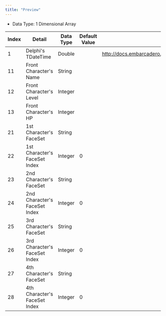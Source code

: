 ```yaml
---
title: "Preview"
---
```

-   Data Type: 1 Dimensional Array

| Index | Detail                        | Data Type | Default Value | etc.                                                                                                                        |
|-------|-------------------------------|-----------|---------------|-----------------------------------------------------------------------------------------------------------------------------|
| 1     | Delphi's TDateTime            | Double    |               | <http://docs.embarcadero.com/products/rad_studio/delphiAndcpp2009/HelpUpdate2/EN/html/delphivclwin32/System_TDateTime.html> |
| 11    | Front Character's Name        | String    |               |                                                                                                                             |
| 12    | Front Character's Level       | Integer   |               |                                                                                                                             |
| 13    | Front Character's HP          | Integer   |               |                                                                                                                             |
| 21    | 1st Character's FaceSet       | String    |               |                                                                                                                             |
| 22    | 1st Character's FaceSet Index | Integer   | 0             |                                                                                                                             |
| 23    | 2nd Character's FaceSet       | String    |               |                                                                                                                             |
| 24    | 2nd Character's FaceSet Index | Integer   | 0             |                                                                                                                             |
| 25    | 3rd Character's FaceSet       | String    |               |                                                                                                                             |
| 26    | 3rd Character's FaceSet Index | Integer   | 0             |                                                                                                                             |
| 27    | 4th Character's FaceSet       | String    |               |                                                                                                                             |
| 28    | 4th Character's FaceSet Index | Integer   | 0             |                                                                                                                             |
